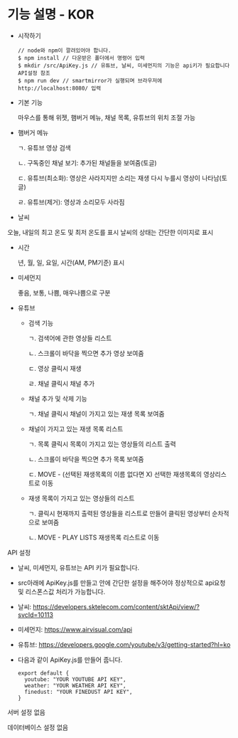 # 기능 설명 - KOR

- 시작하기

      // node와 npm이 깔려있어야 합니다.
      $ npm install // 다운받은 폴더에서 명령어 입력
      $ mkdir /src/ApiKey.js // 유튜브, 날씨, 미세먼지의 기능은 api키가 필요합니다 API설정 참조
      $ npm run dev // smartmirror가 실행되며 브라우저에  http://localhost:8080/ 입력

- 기본 기능

  마우스를 통해 위젯, 햄버거 메뉴, 채널 목록, 유튜브의 위치 조절 가능

- 햄버거 메뉴

  ㄱ. 유튜브 영상 검색

  ㄴ. 구독중인 채널 보기: 추가된 채널들을 보여줌(토글)

  ㄷ. 유튜브(최소화): 영상은 사라지지만 소리는 재생 다시 누를시 영상이 나타남(토글)

  ㄹ. 유튜브(제거): 영상과 소리모두 사라짐

- 날씨

 오늘, 내일의 최고 온도 및 최저 온도를 표시
 날씨의 상태는 간단한 이미지로 표시

- 시간

  년, 월, 일, 요일, 시간(AM, PM기준) 표시

- 미세먼지

  좋음, 보통, 나쁨, 매우나쁨으로 구분

- 유튜브
  - 검색 기능

    ㄱ. 검색어에 관한 영상들 리스트

    ㄴ. 스크롤이 바닥을 찍으면 추가 영상 보여줌

    ㄷ. 영상 클릭시 재생

    ㄹ. 채널 클릭시 채널 추가

  - 채널 추가 및 삭제 기능

    ㄱ. 채널 클릭시 채널이 가지고 있는 재생 목록 보여줌

  - 채널이 가지고 있는 재생 목록 리스트

    ㄱ. 목록 클릭시 목록이 가지고 있는 영상들의 리스트 출력

    ㄴ. 스크롤이 바닥을 찍으면 추가 목록 보여줌

    ㄷ. MOVE - (선택된 재생목록의 이름 없다면 X) 선택한 재생목록의 영상리스트로 이동

  - 재생 목록이 가지고 있는 영상들의 리스트

    ㄱ. 클릭시 현재까지 출력된 영상들을 리스트로 만들어 클릭된 영상부터 순차적으로 보여줌

    ㄴ. MOVE - PLAY LISTS 재생목록 리스트로 이동

API 설정
 - 날씨, 미세먼지, 유튜브는 API 키가 필요합니다.
 - src아래에 ApiKey.js를 만들고 안에 간단한 설정을 해주어야 정상적으로 api요청 및 리스폰스값 처리가 가능합니다.
 - 날씨: https://developers.sktelecom.com/content/sktApi/view/?svcId=10113

 - 미세먼지: https://www.airvisual.com/api

 - 유튜브: https://developers.google.com/youtube/v3/getting-started?hl=ko

 - 다음과 같이 ApiKey.js를 만들어 줍니다.

       export default {
         youtube: "YOUR YOUTUBE API KEY",
         weather: "YOUR WEATHER API KEY",
         finedust: "YOUR FINEDUST API KEY",
       }


서버 설정 없음

데이터베이스 설정 없음
